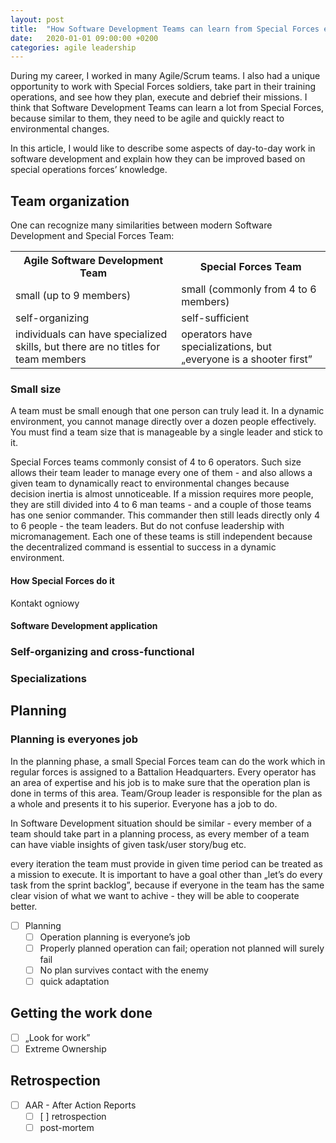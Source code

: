 ```yaml
---
layout: post
title:  "How Software Development Teams can learn from Special Forces experiences"
date:   2020-01-01 09:00:00 +0200
categories: agile leadership
---
```


During my career, I worked in many Agile/Scrum teams. I also had a unique opportunity to work with Special Forces soldiers, take part in their training operations, and see how they plan, execute and debrief their missions. I think that Software Development Teams can learn a lot from Special Forces, because similar to them, they need to be agile and quickly react to environmental changes.

In this article, I would like to describe some aspects of day-to-day work in software development and explain how they can be improved based on special operations forces’ knowledge.

## Team organization
One can recognize many similarities between modern Software Development and Special Forces Team:
<table>
    <tr>
        <th>Agile Software Development Team</th>
        <th>Special Forces Team</th>
    </tr>
    <tr>
        <td>small (up to 9 members)</td>
        <td>small (commonly from 4 to 6 members)</td>
    </tr>
    <tr>
        <td>self-organizing</td>
        <td>self-sufficient</td>
    </tr>
    <tr>
        <td>individuals can have specialized skills, but there are no titles for team members</td>
        <td>operators have specializations, but „everyone is a shooter first”</td>
    </tr>
</table>

### Small size
A team must be small enough that one person can truly lead it. In a dynamic environment, you cannot manage directly over a dozen people effectively. You must find a team size that is manageable by a single leader and stick to it.

Special Forces teams commonly consist of 4 to 6 operators. Such size allows their team leader to manage every one of them - and also allows a given team to dynamically react to environmental changes because decision inertia is almost unnoticeable. If a mission requires more people, they are still divided into 4 to 6 man teams - and a couple of those teams has one senior commander. This commander then still leads directly only 4 to 6 people - the team leaders. But do not confuse leadership with micromanagement. Each one of these teams is still independent because the decentralized command is essential to success in a dynamic environment. 

#### How Special Forces do it
Kontakt ogniowy
#### Software Development application
 
### Self-organizing and cross-functional

### Specializations

## Planning
### Planning is everyones job
In the planning phase, a small Special Forces team can do the work which in regular forces is assigned to a Battalion Headquarters. Every operator has an area of expertise and his job is to make sure that the operation plan is done in terms of this area. Team/Group leader is responsible for the plan as a whole and presents it to his superior. Everyone has a job to do.

In Software Development situation should be similar - every member of a team should take part in a planning process, as every member of a team can have viable insights of given task/user story/bug etc.

every iteration the team must provide in given time period can be treated as a mission to execute. It is important to have a goal other than „let’s do every task from the sprint backlog”, because if everyone in the team has the same clear vision of what we want to achive - they will be able to cooperate better.

- [ ] Planning
	- [ ]  Operation planning is everyone’s job
	- [ ] Properly planned operation can fail; operation not planned will surely fail 
	- [ ] No plan survives contact with the enemy 
	- [ ] quick adaptation 

## Getting the work done
- [ ] „Look for work” 
- [ ] Extreme Ownership 

## Retrospection
- [ ] AAR - After Action Reports 
	- [ ] [ ] retrospection 
	- [ ] post-mortem 
